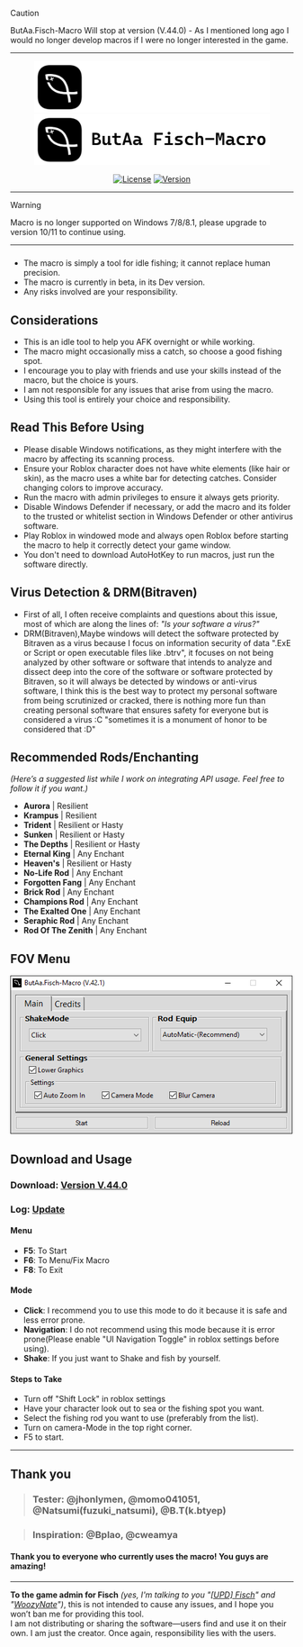> [!CAUTION]
> ButAa.Fisch-Macro Will stop at version (V.44.0) - As I mentioned long ago I would no longer develop macros if I were no longer interested in the game.
----
<p align="center">
    <img src="https://raw.githubusercontent.com/K-M19/ButAa-Fisch-Macro/refs/heads/main/IMG/B-Theme.png#gh-dark-mode-only" width="420">
    <img src="https://raw.githubusercontent.com/K-M19/ButAa-Fisch-Macro/refs/heads/main/IMG/W-Theme.png#gh-light-mode-only" width="420">
</p>

<div align="center">

[![License][shield-repo-license]][repo-license]
[![Version][shield-repo-latest]][repo-latest]


</div>

[shield-repo-license]:  https://img.shields.io/github/license/K-M19/ButAa-Fisch-Macro
[shield-repo-latest]:   https://img.shields.io/github/v/release/K-M19/ButAa-Fisch-Macro

[repo-license]:  https://github.com/K-M19/ButAa-Fisch-Macro/blob/main/LICENSE
[repo-latest]:   https://github.com/K-M19/ButAa-Fisch-Macro/releases/latest

----
> [!WARNING]  
> Macro is no longer supported on Windows 7/8/8.1, please upgrade to version 10/11 to continue using.
----
###
- The macro is simply a tool for idle fishing; it cannot replace human precision.  
- The macro is currently in beta, in its Dev version.  
- Any risks involved are your responsibility.  

## Considerations
- This is an idle tool to help you AFK overnight or while working.  
- The macro might occasionally miss a catch, so choose a good fishing spot.  
- I encourage you to play with friends and use your skills instead of the macro, but the choice is yours.  
- I am not responsible for any issues that arise from using the macro.  
- Using this tool is entirely your choice and responsibility.  

## Read This Before Using
- Please disable Windows notifications, as they might interfere with the macro by affecting its scanning process.  
- Ensure your Roblox character does not have white elements (like hair or skin), as the macro uses a white bar for detecting catches. Consider changing colors to improve accuracy.  
- Run the macro with admin privileges to ensure it always gets priority.  
- Disable Windows Defender if necessary, or add the macro and its folder to the trusted or whitelist section in Windows Defender or other antivirus software.  
- Play Roblox in windowed mode and always open Roblox before starting the macro to help it correctly detect your game window.  
- You don't need to download AutoHotKey to run macros, just run the software directly.

## Virus Detection & DRM(Bitraven)
- First of all, I often receive complaints and questions about this issue, most of which are along the lines of: *"Is your software a virus?"*   
- DRM(Bitraven),Maybe windows will detect the software protected by Bitraven as a virus because I focus on information security of data ".ExE or Script or open executable files like .btrv", it focuses on not being analyzed by other software or software that intends to analyze and dissect deep into the core of the software or software protected by Bitraven, so it will always be detected by windows or anti-virus software, I think this is the best way to protect my personal software from being scrutinized or cracked, there is nothing more fun than creating personal software that ensures safety for everyone but is considered a virus :C "sometimes it is a monument of honor to be considered that :D"

## Recommended Rods/Enchanting
*(Here’s a suggested list while I work on integrating API usage. Feel free to follow it if you want.)*
- **Aurora** | Resilient  
- **Krampus** | Resilient
- **Trident** | Resilient or Hasty  
- **Sunken** | Resilient or Hasty  
- **The Depths** | Resilient or Hasty  
- **Eternal King** | Any Enchant
- **Heaven's** | Resilient or Hasty 
- **No-Life Rod** | Any Enchant
- **Forgotten Fang** | Any Enchant
- **Brick Rod** | Any Enchant
- **Champions Rod** | Any Enchant
- **The Exalted One** | Any Enchant
- **Seraphic Rod** | Any Enchant
- **Rod Of The Zenith** | Any Enchant

## FOV Menu
<img src="https://raw.githubusercontent.com/K-M19/ButAa-Fisch-Macro/refs/heads/main/IMG/1.png">

## Download and Usage
### Download: [Version V.44.0](https://github.com/K-M19/ButAa-Fisch-Macro/releases/download/44.0/ButAa.Fisch-Macro.V.44.0.zip)  

### Log: [Update](https://github.com/K-M19/ButAa-Fisch-Macro/blob/main/Update.md)  

#### Menu
- **F5**: To Start  
- **F6**: To Menu/Fix Macro  
- **F8**: To Exit  

#### Mode
- **Click**: I recommend you to use this mode to do it because it is safe and less error prone.
- **Navigation**: I do not recommend using this mode because it is error prone(Please enable "UI Navigation Toggle" in roblox settings before using).
- **Shake**: If you just want to Shake and fish by yourself.

#### Steps to Take
- Turn off "Shift Lock" in roblox settings
- Have your character look out to sea or the fishing spot you want.
- Select the fishing rod you want to use (preferably from the list).
- Turn on camera-Mode in the top right corner.
- F5 to start.
---

## Thank you
> ### Tester: @jhonlymen, @momo041051, @Natsumi(fuzuki_natsumi), @B.T(k.btyep)

> ### Inspiration: @Bplao, @cweamya
#### Thank you to everyone who currently uses the macro! You guys are amazing!
---

**To the game admin for Fisch** *(yes, I'm talking to you "[[UPD] Fisch](https://www.roblox.com/games/16732694052)" and "[WoozyNate](https://www.roblox.com/users/146089324)")*, this is not intended to cause any issues, and I hope you won’t ban me for providing this tool.  
I am not distributing or sharing the software—users find and use it on their own. I am just the creator. Once again, responsibility lies with the users.
